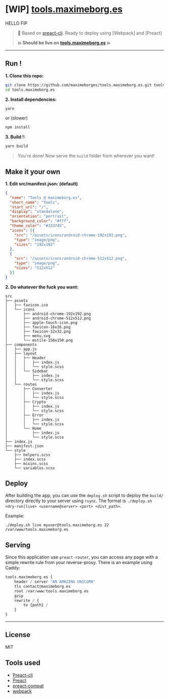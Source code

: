 # [WIP] [tools.maximeborg.es](https://tools.maximeborg.es)

HELLO FIP

> :rocket: Based on [preact-cli](https://github.com/developit/preact-cli). Ready to deploy using [Webpack] and [Preact]
>
> **:boom: Should be live on [tools.maximeborg.es](https://tools.maximeborg.es) :boom:**


---


## Run !

**1. Clone this repo:**

```sh
git clone https://github.com/maximeborges/tools.maximeborg.es.git tools.maximeborg.es
cd tools.maximeborg.es
```

**2. Install dependencies:**
```sh
yarn
```
or (slower)
```sh
npm install
```

**3. Build !:**

```sh
yarn build
```

> You're done! Now serve the `build` folder from wherever you want!

## Make it your own

**1. Edit src/manifest.json: (default)**

```json
{
  "name": "Tools @ maximeborg.es",
  "short_name": "Tools",
  "start_url": "/",
  "display": "standalone",
  "orientation": "portrait",
  "background_color": "#fff",
  "theme_color": "#333745",
  "icons": [{
    "src": "/assets/icons/android-chrome-192x192.png",
    "type": "image/png",
    "sizes": "192x192"
  },
  {
    "src": "/assets/icons/android-chrome-512x512.png",
    "type": "image/png",
    "sizes": "512x512"
  }]
}

```

**2. Do whatever the fuck you want:**

```
src
├── assets
│   ├── favicon.ico
│   └── icons
│       ├── android-chrome-192x192.png
│       ├── android-chrome-512x512.png
│       ├── apple-touch-icon.png
│       ├── favicon-16x16.png
│       ├── favicon-32x32.png
│       ├── menu.svg
│       └── mstile-150x150.png
├── components
│   ├── app.js
│   ├── layout
│   │   ├── Header
│   │   │   ├── index.js
│   │   │   └── style.scss
│   │   └── Sidebar
│   │       ├── index.js
│   │       └── style.scss
│   └── routes
│       ├── Converter
│       │   ├── index.js
│       │   └── style.scss
│       ├── Crypto
│       │   ├── index.js
│       │   └── style.scss
│       ├── Error
│       │   ├── index.js
│       │   └── style.scss
│       └── Home
│           ├── index.js
│           └── style.scss
├── index.js
├── manifest.json
└── style
    ├── helpers.scss
    ├── index.scss
    ├── mixins.scss
    └── variables.scss
```

## Deploy

After building the app, you can use the `deploy.sh` script to deploy the `build/` directory directly to your server using `rsync`. The format is `./deploy.sh <dry-run|live> <username@server> <port> <dist_path>`.

Example:
```
./deploy.sh live myuser@tools.maximeborg.es 22 /var/www/tools.maximeborg.es
```

## Serving

Since this application use `preact-router`, you can access any page with a simple rewrite rule from your reverse-proxy.  There is an example using Caddy: 

```haskell
tools.maximeborg.es {
    header / server "AN AMAZING UNICORN"
    tls contact@maximeborg.es
    root /var/www/tools.maximeborg.es
    gzip
    rewrite / {
        to {path} /
    }
}
```


---


## License

MIT


## Tools used

* [Preact-cli](https://github.com/developit/preact-cli)
* [Preact](https://github.com/developit/preact)
* [preact-compat](https://github.com/developit/preact-compat)
* [webpack](https://webpack.github.io)
